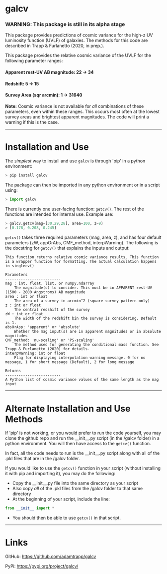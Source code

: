 # galcv

### WARNING: This package is still in its alpha stage

This package provides predictions of cosmic variance for the high-z UV luminosity function (UVLF) of galaxies. The methods for this code are described in Trapp & Furlanetto (2020, in prep.).

This package provides the relative cosmic variance of the UVLF for the following parameter ranges:

#### Apparent rest-UV AB magnitude: 22 -> 34

#### Redshift: 5 -> 15

#### Survey Area \(sqr arcmin\): 1 -> 31640

**Note:** Cosmic variance is not available for *all* combinations of these parameters, even within these ranges. This occurs most often at the lowest survey areas and brightest apparent magnitudes. The code will print a warning if this is the case.

---
# Installation and Use

The *simplest* way to install and use `galcv` is through 'pip' in a python environment:
```python
> pip install galcv
```

The package can then be imported in any python environment or in a script using:
```python
> import galcv
```

There is currently one user-facing function: `getcv()`. The rest of the functions are intended for internal use. Example use:
```python
> galcv.getcv(mag=[30,29,28], area=100, z=9)
> [0.178, 0.208, 0.245]
```

`getcv()` takes three required parameters (mag, area, z), and has four default parameters (zW, appOrAbs, CMF_method, interpWarning). The following is the docstring for `getcv()` that explains the inputs and output:

```
This function returns relative cosmic variance results. This function is a wrapper function for formatting. The actual calculation happens in singlecv()

Parameters
-------------------------
mag : int, float, list, or numpy.ndarray
    The magnitude(s) to consider. This must be in APPARENT rest-UV (1500 - 2800 Angstroms) AB magnitude
area : int or float
    The area of a survey in arcmin^2 (square survey pattern only)
z : int or float
    The central redshift of the survey
zW : int or float
    The width of the redshift bin the survey is considering. Default is 1.
absOrApp: 'apparent' or 'absolute'
    Whether the mag input(s) are in apparent magnitudes or in absolute magnitudes
CMF_method: 'nu-scaling' or 'PS-scaling'
    The method used for generating the conditional mass function. See Trapp & Furlanetto (2020) for details.
interpWarning: int or float
    Flag for displaying interpolation warning message. 0 for no message, 1 for short message (Default), 2 for long message

Returns
-------------------------
A Python list of cosmic variance values of the same length as the mag input
```

---
# Alternate Installation and Use Methods

If 'pip' is not working, or you would prefer to run the code yourself, you may clone the github repo and run the \_\_init\_\_.py script (in the /galcv folder) in a python environment. You will then have access to the `getcv()` function.

In fact, all the code needs to run is the \_\_init\_\_.py script along with all of the .pkl files that are in the /galcv folder.

If you would like to use the `getcv()` function in your script (without installing it with pip and importing it), you may do the following:
- Copy the \_\_init\_\_.py file into the same directory as your script
- Also copy *all* of the .pkl files from the /galcv folder to that same directory
- At the beginning of your script, include the line:
```python
from __init__ import *
```
- You should then be able to use `getcv()` in that script.

---
# Links

GitHub: https://github.com/adamtrapp/galcv

PyPi: https://pypi.org/project/galcv/
